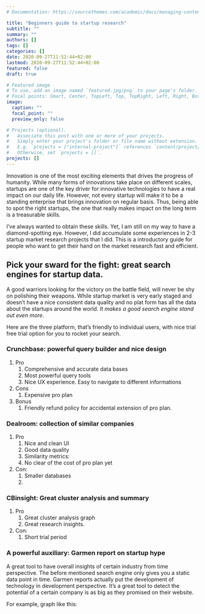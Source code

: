 ```yaml
---
# Documentation: https://sourcethemes.com/academic/docs/managing-content/

title: "Beginners guide to startup research"
subtitle: ""
summary: ""
authors: []
tags: []
categories: []
date: 2020-09-27T11:52:44+02:00
lastmod: 2020-09-27T11:52:44+02:00
featured: false
draft: true

# Featured image
# To use, add an image named `featured.jpg/png` to your page's folder.
# Focal points: Smart, Center, TopLeft, Top, TopRight, Left, Right, BottomLeft, Bottom, BottomRight.
image:
  caption: ""
  focal_point: ""
  preview_only: false

# Projects (optional).
#   Associate this post with one or more of your projects.
#   Simply enter your project's folder or file name without extension.
#   E.g. `projects = ["internal-project"]` references `content/project/deep-learning/index.md`.
#   Otherwise, set `projects = []`.
projects: []
---
```


Innovation is one of the most exciting elements that drives the progress of humanity. While many forms of innovations take place on different scales, startups are one of the key driver for innovative technologies to have a real impact on our daily life. However, not every startup will make it to be a standing enterprise that brings innovation on regular basis. Thus, being able to spot the right startups, the one that really makes impact on the long term is a treasurable skills. 

I’ve always wanted to obtain these skills. Yet, I am still on my way to have a diamond-spotting eye. However, I did accumulate some experiences in 2-3 startup market research projects that I did. This is a introductory guide for people who want to get their hand on the market research fast and efficient.

## Pick your sward for the fight: great search engines for startup data.

A good warriors looking for the victory on the battle field, will never be shy on polishing their weapons.  While startup market is very early staged and doesn’t have a nice consistent data quality and no plat form has all the data about the startups around the world. *It makes a good search engine stand out even more*.

Here are the three platform, that’s friendly to  individual users, with nice trial free trial option for you to rocket your search. 

### Crunchbase: powerful query builder and nice design

1. Pro
	1. Comprehensive and accurate data bases
	2. Most powerful query tools
	3. Nice UX experience. Easy to navigate to different informations
2. Cons
	1. Expensive pro plan 
3. Bonus
	1. Friendly refund policy for accidental extension of pro plan. 

### Dealroom: collection of similar companies

1. Pro
	1. Nice and clean UI
	2. Good data quality 
	3. Similarity metrics: 
	4. No clear of the cost of pro plan yet
2. Con:
	1. Smaller databases
	2. 
### CBinsight: Great cluster analysis and summary

1. Pro
	1. Great cluster analysis graph
	2. Great research insights.
2. Con:
	1. Short trial period 

### A powerful auxiliary: Garmen report on startup hype 

A great tool to have overall insights of certain industry from time perspective.  The before mentioned search engine only gives you a static data point in time. Garmen reports actually put the development of technology in development perspective. It’s a great tool to detect the potential of a certain company is as big as they promised on their website. 

For example, graph like this: 

